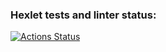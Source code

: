 ### Hexlet tests and linter status:
[![Actions Status](https://github.com/Californium251/layout-designer-project-58/workflows/hexlet-check/badge.svg)](https://github.com/Californium251/layout-designer-project-58/actions)